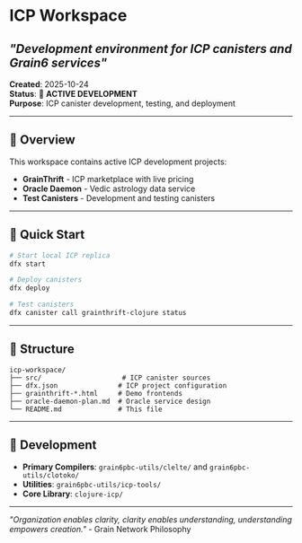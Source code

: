 # ICP Workspace
## *"Development environment for ICP canisters and Grain6 services"*

**Created**: 2025-10-24  
**Status**: 🌱 **ACTIVE DEVELOPMENT**  
**Purpose**: ICP canister development, testing, and deployment

---

## 🎯 **Overview**

This workspace contains active ICP development projects:

- **GrainThrift** - ICP marketplace with live pricing
- **Oracle Daemon** - Vedic astrology data service
- **Test Canisters** - Development and testing canisters

---

## 🚀 **Quick Start**

```bash
# Start local ICP replica
dfx start

# Deploy canisters
dfx deploy

# Test canisters
dfx canister call grainthrift-clojure status
```

---

## 📁 **Structure**

```
icp-workspace/
├── src/                    # ICP canister sources
├── dfx.json               # ICP project configuration
├── grainthrift-*.html     # Demo frontends
├── oracle-daemon-plan.md  # Oracle service design
└── README.md              # This file
```

---

## 🔧 **Development**

- **Primary Compilers**: `grain6pbc-utils/clelte/` and `grain6pbc-utils/clotoko/`
- **Utilities**: `grain6pbc-utils/icp-tools/`
- **Core Library**: `clojure-icp/`

---

*"Organization enables clarity, clarity enables understanding, understanding empowers creation."* - Grain Network Philosophy
